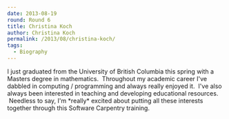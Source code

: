 ```yaml
---
date: 2013-08-19
round: Round 6
title: Christina Koch
author: Christina Koch
permalink: /2013/08/christina-koch/
tags:
  - Biography
---
```

I just graduated from the University of British Columbia this spring with a Masters degree in mathematics.  Throughout my academic career I've dabbled in computing / programming and always really enjoyed it.  I've also always been interested in teaching and developing educational resources.  Needless to say, I'm \*really\* excited about putting all these interests together through this Software Carpentry training.
